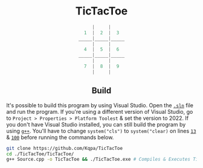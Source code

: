 <div align="center">

# TicTacToe
  
```cpp
|     |
1  |  2  |  3
_____|_____|_____
|     |
4  |  5  |  6
_____|_____|_____
|     |
7  |  8  |  9
|     |
```
  
## Build
  
</div>

It's possible to build this program by using Visual Studio. Open the [`.sln`](https://github.com/Kqpa/TicTacToe/blob/master/TicTacToe.sln) file and run the program. If you're using a different version of Visual Studio, go to `Project > Properties > Platform Toolest` & set the version to 2022. If you don't have Visual Studio installed, you can still build the program by using [`g++`](https://gcc.gnu.org/). You'll have to change `system("cls")` to `system("clear)` on lines [`13`](https://github.com/Kqpa/TicTacToe/blob/master/TicTacToe/Source.cpp#L13) & [`100`](https://github.com/Kqpa/TicTacToe/blob/master/TicTacToe/Source.cpp#L100) before running the commands below.

```sh
git clone https://github.com/Kqpa/TicTacToe
cd ./TicTacToe/TicTacToe/
g++ Source.cpp -o TicTacToe && ./TicTacToe.exe # Compiles & Executes TicTacToe
```
